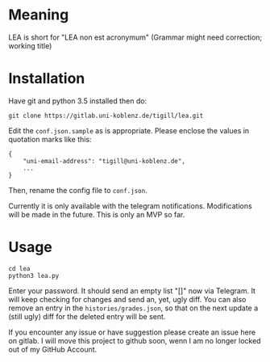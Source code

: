 # Meaning
LEA is short for "LEA non est acronymum" (Grammar might need correction; working title)

# Installation

Have git and python 3.5 installed then do:
```
git clone https://gitlab.uni-koblenz.de/tigill/lea.git

```

Edit the `conf.json.sample` as is appropriate. Please enclose the values in quotation marks like this:

```
{
	"uni-email-address": "tigill@uni-koblenz.de",
	...
}
```
Then, rename the config file to `conf.json`.

Currently it is only available with the telegram notifications. Modifications will be made in the future. This is only an MVP so far.

# Usage
```
cd lea
python3 lea.py
```

Enter your password. It should send an empty list "[]" now via Telegram. It will keep checking for changes and send an, yet, ugly diff. 
You can also remove an entry in the `histories/grades.json`, so that on the next update a (still ugly) diff for the deleted entry will be sent.


If you encounter any issue or have suggestion please create an issue here on gitlab. I will move this project to github soon, wenn I am no longer locked out of my GitHub Account.
